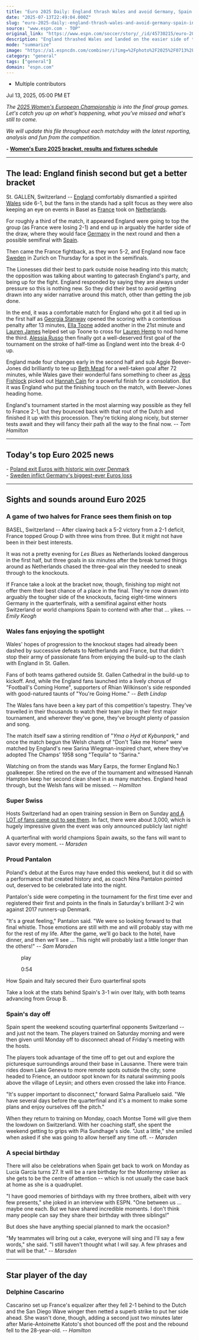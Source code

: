 ```yaml
---
title: "Euro 2025 Daily: England thrash Wales and avoid Germany, Spain in bracket"
date: "2025-07-13T22:49:04.000Z"
slug: "euro-2025-daily:-england-thrash-wales-and-avoid-germany-spain-in-bracket"
source: "www.espn.com - TOP"
original_link: "https://www.espn.com/soccer/story/_/id/45730215/euro-2025-daily-england-thrash-wales-avoid-germany-spain-bracket"
description: "England thrashed Wales and landed on the easier side of the bracket, as France topped Group D. Here's everything you need to know about Euro 2025 action."
mode: "summarize"
image: "https://a1.espncdn.com/combiner/i?img=%2Fphoto%2F2025%2F0713%2Fr1518646_1296x729_16%2D9.jpg"
category: "general"
tags: ["general"]
domain: "espn.com"
---
```

<div id="readability-page-1" class="page"><div><div><ul><li><p>Multiple contributors</p></li></ul><p><span>Jul 13, 2025, 05:00 PM ET</span></p></div><p><em>T</em><em>he <a href="https://preview.espn.com/soccer/league/_/name/uefa.weuro">2025 Women's European Championship</a> is into the final group games. Let's catch you up on what's happening, what you've missed and what's still to come.</em></p><p><em>We will update this file throughout each matchday with the latest reporting, analysis and fun from the competition.</em></p><p><strong>- <a href="https://preview.espn.com/soccer/story/_/id/44614054/women-euro-2025-fixtures-results-schedule-bracket">Women's Euro 2025 bracket, results and fixtures schedule</a></strong></p><hr><h2>The lead: England finish second but get a better bracket</h2><p>St. GALLEN, Switzerland -- <a href="https://www.espn.com/soccer/team?id=5159" target="_blank">England</a> comfortably dismantled a spirited <a data-clubhouse-guid="11f4f7ba-8557-3081-99e4-8163a2599820" href="https://www.espn.com/soccer/team?id=12634">Wales</a> side 6-1, but the fans in the stands had a split focus as they were also keeping an eye on events in Basel as <a data-clubhouse-guid="b58fe5b5-8b20-f8ea-3330-43c222675ea8" href="https://www.espn.com/soccer/team?id=2755">France</a> took on <a data-clubhouse-guid="0a0c383a-529d-d9ee-1a31-cf53c70954ce" href="https://www.espn.com/soccer/team?id=7151">Netherlands</a>.</p><p>For roughly a third of the match, it appeared England were going to top the group (as France were losing 2-1) and end up in arguably the harder side of the draw, where they would face <a data-clubhouse-guid="3002cdb6-4d2f-4a63-fb74-f789fa9067fb" href="https://www.espn.com/soccer/team?id=2756">Germany</a> in the next round and then a possible semifinal with <a data-clubhouse-guid="b40064c7-ecaa-338f-74a8-a3eb43071ec3" href="https://www.espn.com/soccer/team?id=17640">Spain</a>.</p><p>Then came the France fightback, as they won 5-2, and England now face <a data-clubhouse-guid="bbcbd33c-6b7a-5014-8fb5-fa60cd55a021" href="https://www.espn.com/soccer/team?id=2764">Sweden</a> in Zurich on Thursday for a spot in the semifinals.</p><p>The Lionesses did their best to park outside noise heading into this match; the opposition was talking about wanting to gatecrash England's party, and being up for the fight. England responded by saying they are always under pressure so this is nothing new. So they did their best to avoid getting drawn into any wider narrative around this match, other than getting the job done.</p><p>In the end, it was a comfortable match for England who got it all tied up in the first half as <a data-player-guid="32f16557-2aaf-d557-001f-3897d919a1ee" href="https://www.espn.com/soccer/player/_/id/271567/georgia-stanway">Georgia Stanway</a> opened the scoring with a contentious penalty after 13 minutes, <a data-player-guid="efd20490-4807-6afa-7e4e-14e7a7fd3c2d" href="https://www.espn.com/soccer/player/_/id/294255/ella-toone">Ella Toone</a> added another in the 21st minute and <a data-player-guid="2e9eabcb-2aaf-154d-486a-3625da84c2e7" href="https://www.espn.com/soccer/player/_/id/294253/lauren-james">Lauren James</a> helped set up Toone to cross for <a data-player-guid="a41bb748-b65d-053a-874b-be6b98d28565" href="https://www.espn.com/soccer/player/_/id/296873/lauren-hemp">Lauren Hemp</a> to nod home the third. <a data-player-guid="4d853184-f7e7-36a9-a3bd-a56637c20fb8" href="https://www.espn.com/soccer/player/_/id/263683/alessia-russo">Alessia Russo</a> then finally got a well-deserved first goal of the tournament on the stroke of half-time as England went into the break 4-0 up.</p><p>England made four changes early in the second half and sub Aggie Beever-Jones did brilliantly to tee up <a data-player-guid="348ee9c9-af25-0141-b343-56abc96fdbf7" href="https://www.espn.com/soccer/player/_/id/280982/beth-mead">Beth Mead</a> for a well-taken goal after 72 minutes, while Wales gave their wonderful fans something to cheer as <a data-player-guid="32a24afd-c7f6-c868-dcc9-96eb922205b7" href="https://www.espn.com/soccer/player/_/id/259621/jess-fishlock">Jess Fishlock</a> picked out <a data-player-guid="51ce8d79-bc21-3354-a48c-09d068421709" href="https://www.espn.com/soccer/player/_/id/323496/hannah-cain">Hannah Cain</a> for a powerful finish for a consolation. But it was England who put the finishing touch on the match, with Beever-Jones heading home.</p><p>England's tournament started in the most alarming way possible as they fell to France 2-1, but they bounced back with that rout of the Dutch and finished it up with this procession. They're ticking along nicely, but sterner tests await and they will fancy their path all the way to the final now. -- <em>Tom Hamilton</em></p><hr><h2>Today's top Euro 2025 news</h2><p>- <a href="https://www.espn.com/soccer/report/_/gameId/725216" target="_blank">Poland exit Euros with historic win over Denmark</a><br>
- <a href="https://www.espn.com/soccer/report/_/gameId/725217" target="_blank">Sweden inflict Germany's biggest-ever Euros loss</a></p><hr><h2>Sights and sounds around Euro 2025</h2><h3>A game of two halves for France sees them finish on top</h3><p>BASEL, Switzerland -- After clawing back a 5-2 victory from a 2-1 deficit, France topped Group D with three wins from three. But it might not have been in their best interests.</p><p>It was not a pretty evening for <em>Les Blues </em>as Netherlands looked dangerous in the first half, but three goals in six minutes after the break turned things around as Netherlands chased the three-goal win they needed to sneak through to the knockouts.</p><p>If France take a look at the bracket now, though, finishing top might not offer them their best chance of a place in the final. They're now drawn into arguably the tougher side of the knockouts, facing eight-time winners Germany in the quarterfinals, with a semifinal against either hosts Switzerland or world champions Spain to contend with after that ... yikes. -- <em>Emily Keogh</em></p><h3>Wales fans enjoying the spotlight</h3><p>Wales' hopes of progression to the knockout stages had already been dashed by successive defeats to Netherlands and France, but that didn't stop their army of passionate fans from enjoying the build-up to the clash with England in St. Gallen.</p><p>Fans of both teams gathered outside St. Gallen Cathedral in the build-up to kickoff. And, while the England fans launched into a lively chorus of "Football's Coming Home", supporters of Rhian Wilkinson's side responded with good-natured taunts of "You're Going Home." -- <em>Beth Lindop</em></p><p>The Wales fans have been a key part of this competition's tapestry. They've travelled in their thousands to watch their team play in their first major tournament, and wherever they've gone, they've brought plenty of passion and song.</p><p>The match itself saw a stirring rendition of "<em>Yma o Hyd at Kybunpark,</em>" and once the match begun the Welsh chants of "Don't Take me Home" were matched by England's new Sarina Wiegman-inspired chant, where they've adopted The Champs' 1958 song "Tequila" to "Sarina."</p><p>Watching on from the stands was Mary Earps, the former England No.1 goalkeeper. She retired on the eve of the tournament and witnessed Hannah Hampton keep her second clean sheet in as many matches. England head through, but the Welsh fans will be missed. -- <em>Hamilton</em></p><h3>Super Swiss</h3><p>Hosts Switzerland had an open training session in Bern on Sunday <a href="https://www.blick.ch/sport/fussball/frauen-fussball/frauen-nati/die-news-zur-nati-im-ticker-wieso-traegt-vallotto-beim-einmarsch-eine-kamera-id20977372.html" target="_blank">and A LOT of fans came out to see them</a>. In fact, there were about 3,000, which is hugely impressive given the event was only announced publicly last night!</p><p>A quarterfinal with world champions Spain awaits, so the fans will want to savor every moment. -- <em>Marsden</em></p><h3>Proud Pantalon</h3><p>Poland's debut at the Euros may have ended this weekend, but it did so with a performance that created history and, as coach Nina Pantalon pointed out, deserved to be celebrated late into the night.</p><p>Pantalon's side were competing in the tournament for the first time ever and registered their first and points in the finals in Saturday's brilliant 3-2 win against 2017 runners-up Denmark.</p><p>"It's a great feeling," Pantalon said. "We were so looking forward to that final whistle. Those emotions are still with me and will probably stay with me for the rest of my life. After the game, we'll go back to the hotel, have dinner, and then we'll see ... This night will probably last a little longer than the others!" -- <em>Sam Marsden</em></p><div data-behavior="video_scroll"><figure data-video="watch,640,360,45719352" data-cerebro-id="68718388c0cf9d49642ec945" data-title="How Spain and Italy secured their Euro quarterfinal spots" data-source="espn"><picture><source data-srcset="https://a4.espncdn.com/combiner/i?img=%2Fmedia%2Fmotion%2F2025%2F0711%2Fdm_250711_COM_SOC_T2V_Analysis_How_Spain_and_Italy_secured_their_Euro_quarterfinal_spotss_20250710_GLOBAL%2Fdm_250711_COM_SOC_T2V_Analysis_How_Spain_and_Italy_secured_their_Euro_quarterfinal_spotss_20250710_GLOBAL.jpg&amp;w=640&amp;h=360&amp;cquality=80&amp;format=jpg" media="(min-width: 376px)"><source data-srcset="https://a4.espncdn.com/combiner/i?img=%2Fmedia%2Fmotion%2F2025%2F0711%2Fdm_250711_COM_SOC_T2V_Analysis_How_Spain_and_Italy_secured_their_Euro_quarterfinal_spotss_20250710_GLOBAL%2Fdm_250711_COM_SOC_T2V_Analysis_How_Spain_and_Italy_secured_their_Euro_quarterfinal_spotss_20250710_GLOBAL.jpg&amp;w=335&amp;cquality=80, https://a4.espncdn.com/combiner/i?img=%2Fmedia%2Fmotion%2F2025%2F0711%2Fdm_250711_COM_SOC_T2V_Analysis_How_Spain_and_Italy_secured_their_Euro_quarterfinal_spotss_20250710_GLOBAL%2Fdm_250711_COM_SOC_T2V_Analysis_How_Spain_and_Italy_secured_their_Euro_quarterfinal_spotss_20250710_GLOBAL.jpg&amp;w=670&amp;cquality=40&amp;format=jpg 2x" media="(max-width: 375px)"></picture><span data-id="45719352">play</span><figcaption><p>0:54</p></figcaption></figure><div><p>How Spain and Italy secured their Euro quarterfinal spots</p><p>Take a look at the stats behind Spain's 3-1 win over Italy, with both teams advancing from Group B.</p></div></div><h3>Spain's day off</h3><p>Spain spent the weekend scouting quarterfinal opponents Switzerland -- and just not the team. The players trained on Saturday morning and were then given until Monday off to disconnect ahead of Friday's meeting with the hosts.</p><p>The players took advantage of the time off to get out and explore the picturesque surroundings around their base in Lausanne. There were train rides down Lake Geneva to more remote spots outside the city; some headed to Frience, an outdoor spot known for its natural swimming pools above the village of Leysin; and others even crossed the lake into France.</p><p>"It's supper important to disconnect," forward Salma Paralluelo said. "We have several days before the quarterfinal and it's a moment to make some plans and enjoy ourselves off the pitch."</p><p>When they return to training on Monday, coach Montse Tomé will give them the lowdown on Switzerland. With her coaching staff, she spent the weekend getting to grips with Pia Sundhage's side. "Just a little," she smiled when asked if she was going to allow herself any time off. -- <em>Marsden</em></p><h3>A special birthday</h3><p>There will also be celebrations when Spain get back to work on Monday as Lucia García turns 27. It will be a rare birthday for the Monterrey striker as she gets to be the centre of attention -- which is not usually the case back at home as she is a quadruplet.</p><p>"I have good memories of birthdays with my three brothers, albeit with very few presents," she joked in an interview with ESPN. "One between us ... maybe one each. But we have shared incredible moments. I don't think many people can say they share their birthday with three siblings!"</p><p>But does she have anything special planned to mark the occasion?</p><p>"My teammates will bring out a cake, everyone will sing and I'll say a few words," she said. "I still haven't thought what I will say. A few phrases and that will be that." -- <em>Marsden</em></p><hr><h2>Star player of the day</h2><h3>Delphine Cascarino</h3><p>Cascarino set up France's equalizer after they fell 2-1 behind to the Dutch and the San Diego Wave winger then netted a superb strike to put her side ahead. She wasn't done, though, adding a second just two minutes later after Marie-Antoinette Katoto's shot bounced off the post and the rebound fell to the 28-year-old. -- <em>Hamilton</em></p>
</div></div>